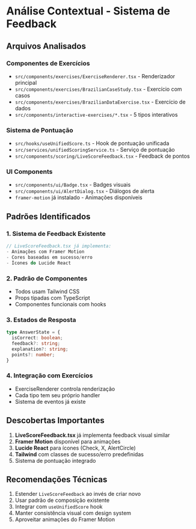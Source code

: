 # Análise Contextual - Sistema de Feedback

## Arquivos Analisados

### Componentes de Exercícios
- `src/components/exercises/ExerciseRenderer.tsx` - Renderizador principal
- `src/components/exercises/BrazilianCaseStudy.tsx` - Exercício com casos
- `src/components/exercises/BrazilianDataExercise.tsx` - Exercício de dados
- `src/components/interactive-exercises/*.tsx` - 5 tipos interativos

### Sistema de Pontuação
- `src/hooks/useUnifiedScore.ts` - Hook de pontuação unificada
- `src/services/unifiedScoringService.ts` - Serviço de pontuação
- `src/components/scoring/LiveScoreFeedback.tsx` - Feedback de pontos

### UI Components
- `src/components/ui/Badge.tsx` - Badges visuais
- `src/components/ui/AlertDialog.tsx` - Diálogos de alerta
- `framer-motion` já instalado - Animações disponíveis

## Padrões Identificados

### 1. Sistema de Feedback Existente
```typescript
// LiveScoreFeedback.tsx já implementa:
- Animações com Framer Motion
- Cores baseadas em sucesso/erro
- Ícones do Lucide React
```

### 2. Padrão de Componentes
- Todos usam Tailwind CSS
- Props tipadas com TypeScript
- Componentes funcionais com hooks

### 3. Estados de Resposta
```typescript
type AnswerState = {
  isCorrect: boolean;
  feedback?: string;
  explanation?: string;
  points?: number;
}
```

### 4. Integração com Exercícios
- ExerciseRenderer controla renderização
- Cada tipo tem seu próprio handler
- Sistema de eventos já existe

## Descobertas Importantes

1. **LiveScoreFeedback.tsx** já implementa feedback visual similar
2. **Framer Motion** disponível para animações
3. **Lucide React** para ícones (Check, X, AlertCircle)
4. **Tailwind** com classes de sucesso/erro predefinidas
5. Sistema de pontuação integrado

## Recomendações Técnicas

1. Estender `LiveScoreFeedback` ao invés de criar novo
2. Usar padrão de composição existente
3. Integrar com `useUnifiedScore` hook
4. Manter consistência visual com design system
5. Aproveitar animações do Framer Motion